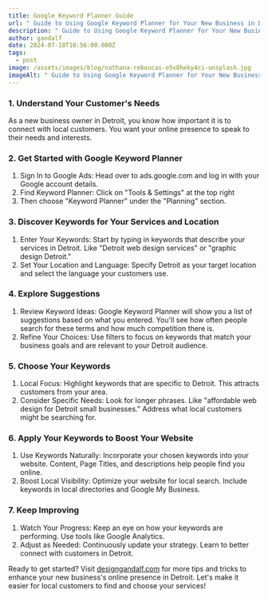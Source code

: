 ```yaml
---
title: Google Keyword Planner Guide
url: " Guide to Using Google Keyword Planner for Your New Business in Detroit"
description: " Guide to Using Google Keyword Planner for Your New Business in Detroit"
author: gandalf
date: 2024-07-18T10:56:00.000Z
tags:
  - post
image: /assets/images/blog/nathana-reboucas-o5v8heky4ci-unsplash.jpg
imageAlt: " Guide to Using Google Keyword Planner for Your New Business in Detroit"
---
```

### 1. Understand Your Customer's Needs



As a new business owner in Detroit, you know how important it is to connect with local customers. You want your online presence to speak to their needs and interests.



### 2. Get Started with Google Keyword Planner

1.  Sign In to Google Ads: Head over to ads.google.com and log in with your Google account details.
2. Find Keyword Planner: Click on "Tools & Settings" at the top right
3. Then choose "Keyword Planner" under the "Planning" section.



### 3. Discover Keywords for Your Services and Location

1. Enter Your Keywords: Start by typing in keywords that describe your services in Detroit. Like "Detroit web design services" or "graphic design Detroit."
2. Set Your Location and Language: Specify Detroit as your target location and select the language your customers use.



### 4. Explore Suggestions

1. Review Keyword Ideas: Google Keyword Planner will show you a list of suggestions based on what you entered. You'll see how often people search for these terms and how much competition there is.
2. Refine Your Choices: Use filters to focus on keywords that match your business goals and are relevant to your Detroit audience.



### 5. Choose Your Keywords

1. Local Focus: Highlight keywords that are specific to Detroit. This attracts customers from your area.
2. Consider Specific Needs: Look for longer phrases. Like "affordable web design for Detroit small businesses." Address what local customers might be searching for.



### 6. Apply Your Keywords to Boost Your Website



1. Use Keywords Naturally: Incorporate your chosen keywords into your website. Content, Page Titles, and descriptions help people find you online.
2. Boost Local Visibility: Optimize your website for local search. Include keywords in local directories and Google My Business.



### 7. Keep Improving

1. Watch Your Progress: Keep an eye on how your keywords are performing. Use tools like Google Analytics.
2. Adjust as Needed: Continuously update your strategy. Learn to better connect with customers in Detroit.



Ready to get started? Visit [designgandalf.com](https://designgandalf.com) for more tips and tricks to enhance your new business's online presence in Detroit. Let's make it easier for local customers to find and choose your services!
